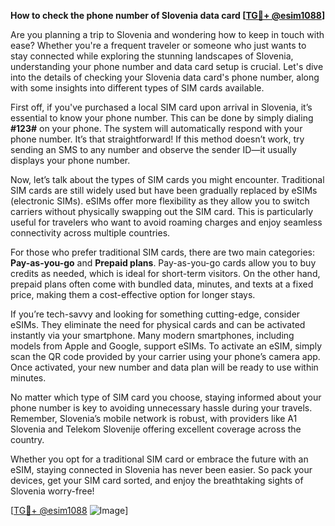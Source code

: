 **How to check the phone number of Slovenia data card [[TG💪+ @esim1088](https://t.me/s/esim1088)]**

Are you planning a trip to Slovenia and wondering how to keep in touch with ease? Whether you're a frequent traveler or someone who just wants to stay connected while exploring the stunning landscapes of Slovenia, understanding your phone number and data card setup is crucial. Let's dive into the details of checking your Slovenia data card's phone number, along with some insights into different types of SIM cards available.

First off, if you've purchased a local SIM card upon arrival in Slovenia, it’s essential to know your phone number. This can be done by simply dialing **#123#** on your phone. The system will automatically respond with your phone number. It’s that straightforward! If this method doesn’t work, try sending an SMS to any number and observe the sender ID—it usually displays your phone number.

Now, let’s talk about the types of SIM cards you might encounter. Traditional SIM cards are still widely used but have been gradually replaced by eSIMs (electronic SIMs). eSIMs offer more flexibility as they allow you to switch carriers without physically swapping out the SIM card. This is particularly useful for travelers who want to avoid roaming charges and enjoy seamless connectivity across multiple countries.

For those who prefer traditional SIM cards, there are two main categories: **Pay-as-you-go** and **Prepaid plans**. Pay-as-you-go cards allow you to buy credits as needed, which is ideal for short-term visitors. On the other hand, prepaid plans often come with bundled data, minutes, and texts at a fixed price, making them a cost-effective option for longer stays.

If you’re tech-savvy and looking for something cutting-edge, consider eSIMs. They eliminate the need for physical cards and can be activated instantly via your smartphone. Many modern smartphones, including models from Apple and Google, support eSIMs. To activate an eSIM, simply scan the QR code provided by your carrier using your phone’s camera app. Once activated, your new number and data plan will be ready to use within minutes.

No matter which type of SIM card you choose, staying informed about your phone number is key to avoiding unnecessary hassle during your travels. Remember, Slovenia’s mobile network is robust, with providers like A1 Slovenia and Telekom Slovenije offering excellent coverage across the country.

Whether you opt for a traditional SIM card or embrace the future with an eSIM, staying connected in Slovenia has never been easier. So pack your devices, get your SIM card sorted, and enjoy the breathtaking sights of Slovenia worry-free!

[[TG💪+ @esim1088](https://t.me/s/esim1088) ![Image](https://i.postimg.cc/Y0z9fWf4/image.png)]